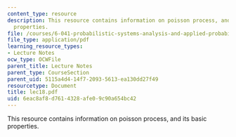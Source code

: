 ```yaml
---
content_type: resource
description: This resource contains information on poisson process, and its basic
  properties.
file: /courses/6-041-probabilistic-systems-analysis-and-applied-probability-spring-2006/6eac8af8d7614328afe09c90a654bc42_lec18.pdf
file_type: application/pdf
learning_resource_types:
- Lecture Notes
ocw_type: OCWFile
parent_title: Lecture Notes
parent_type: CourseSection
parent_uid: 5115a4d4-14f7-2093-5613-ea130dd27f49
resourcetype: Document
title: lec18.pdf
uid: 6eac8af8-d761-4328-afe0-9c90a654bc42
---
```

This resource contains information on poisson process, and its basic properties.

